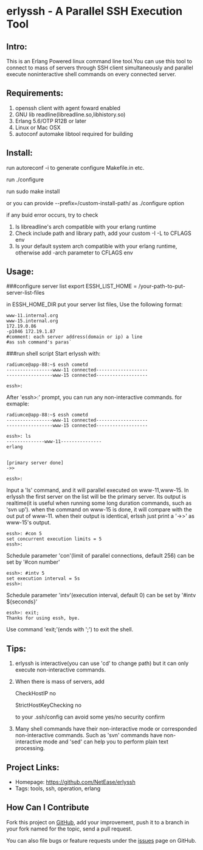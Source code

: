 erlyssh - A Parallel SSH Execution Tool
=======

Intro:
--------
This is an Erlang Powered linux command line tool.You can use this tool to 
connect to mass of servers through SSH client simultaneously and parallel 
execute noninteractive shell commands on every connected server. 

Requirements:
--------
1. openssh client with agent foward enabled
2. GNU lib readline(libreadline.so,libhistory.so)
3. Erlang 5.6/OTP R12B or later
4. Linux or Mac OSX
5. autoconf automake libtool required for building

Install:
--------
run autoreconf -i to generate configure Makefile.in etc.

run ./configure

run sudo make install

or you can provide --prefix=/custom-install-path/ as ./configure option

if any buid error occurs, try to check
1. Is libreadline's arch compatible with your erlang runtime
2. Check include path and library path, add your custom -I -L to CFLAGS env
3. Is your default system arch compatible with your erlang runtime, otherwise
add -arch parameter to CFLAGS env

Usage:
--------
###configure server list
export ESSH_LIST_HOME = /your-path-to-put-server-list-files

in ESSH_HOME_DIR put your server list files, Use the following format:

	www-11.internal.org
	www-15.internal.org
	172.19.0.86
	-p1046 172.19.1.87
	#comment: each server address(domain or ip) a line 
	#as ssh command's paras`


###run shell script
Start erlyssh with:

	radiumce@app-88:~$ essh cometd                                             
	-----------------www-11 connected-------------------                    
	-----------------www-15 connected------------------- 

	essh>: 
After 'essh>:'  prompt, you can run any non-interactive commands.
for exmaple:

	radiumce@app-88:~$ essh cometd
	-----------------www-11 connected-------------------
	-----------------www-15 connected-------------------

	essh>: ls
	--------------www-11---------------
	erlang


	[primary server done]
	->>

	essh>:
Input a 'ls' command, and it will parallel executed on www-11,www-15.
In erlyssh the first server on the list will be the primary server. Its output is 
realtime(it is useful when running some long duration commands, such as 'svn up').
when the command on www-15 is done, it will compare with the out put of www-11.
when their output is identical, erlssh just print a '->>' as www-15's output.

	
	essh>: #con 5
	set concurrent execution limits = 5
	essh>: 
Schedule parameter 'con'(limit of parallel connections, default 256) can be set by '#con number'


	essh>: #intv 5
	set execution interval = 5s
	essh>: 
Schedule parameter 'intv'(execution interval, default 0) can be set by '#intv ${seconds}'

	essh>: exit;
	Thanks for using essh, bye.
Use command 'exit;'(ends with ';') to exit the shell.

Tips:
--------
1. erlyssh is interactive(you can use 'cd' to change path) but it can only 
execute non-interactive commands.
2. When there is mass of servers, add

	CheckHostIP no

	StrictHostKeyChecking no

   to your .ssh/config can avoid some yes/no security confirm
3. Many shell commands have their non-interactive mode or corresponded 
non-interactive commands. Such as 'svn' commands have non-interactive
mode and 'sed' can help you to perform plain text processing.


Project Links:
--------
* Homepage: <https://github.com/NetEase/erlyssh>
* Tags: tools, ssh, operation, erlang

How Can I Contribute
--------------------
Fork this project on [GitHub](https://github.com/NetEase/erlyssh), add your improvement, push it to a branch in your fork named for the topic, send a pull request.

You can also file bugs or feature requests under the [issues](https://github.com/radiumce/erlyssh/issues/) page on GitHub.